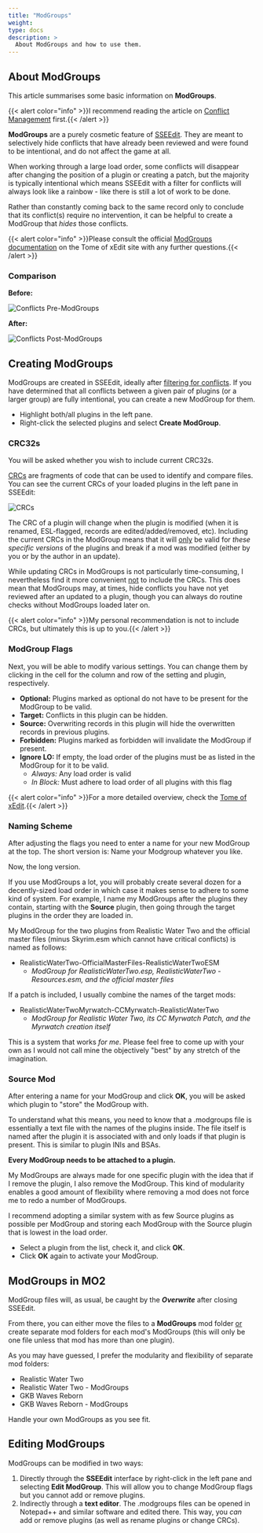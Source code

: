 ```yaml
---
title: "ModGroups"
weight:
type: docs
description: >
  About ModGroups and how to use them.
---
```


## About ModGroups

This article summarises some basic information on **ModGroups**.

{{< alert color="info" >}}I recommend reading the article on [Conflict Management](/skyforge/knowledge-base/conflict-management/) first.{{< /alert >}}

**ModGroups** are a purely cosmetic feature of [SSEEdit](/skyforge/tool-setup/sseedit/). They are meant to selectively hide conflicts that have already been reviewed and were found to be intentional, and do not affect the game at all.

When working through a large load order, some conflicts will disappear after changing the position of a plugin or creating a patch, but the majority is typically intentional which means SSEEdit with a filter for conflicts will always look like a rainbow - like there is still a lot of work to be done.

Rather than constantly coming back to the same record only to conclude that its conflict(s) require no intervention, it can be helpful to create a ModGroup that *hides* those conflicts.

{{< alert color="info" >}}Please consult the official [ModGroups documentation](https://tes5edit.github.io/docs/4-modgroups.html) on the Tome of xEdit site with any further questions.{{< /alert >}}

### Comparison

**Before:**

![Conflicts Pre-ModGroups](/Pictures/skyforge/beginners-guide/conflicts-pre-modgroups.png)

**After:**

![Conflicts Post-ModGroups](/Pictures/skyforge/beginners-guide/conflicts-post-modgroups.png)

## Creating ModGroups

ModGroups are created in SSEEdit, ideally after [filtering for conflicts](/skyforge/modding-resources/filter-for-conflicts/). If you have determined that all conflicts between a given pair of plugins (or a larger group) are fully intentional, you can create a new ModGroup for them.

- Highlight both/all plugins in the left pane.
- Right-click the selected plugins and select **Create ModGroup**.

### CRC32s

You will be asked whether you wish to include current CRC32s.

[CRCs](https://en.wikipedia.org/wiki/Cyclic_redundancy_check) are fragments of code that can be used to identify and compare files. You can see the current CRCs of your loaded plugins in the left pane in SSEEdit:

![CRCs](/Pictures/skyforge/knowledge-base/modgroups/crcs.png)

The CRC of a plugin will change when the plugin is modified (when it is renamed, ESL-flagged, records are edited/added/removed, etc). Including the current CRCs in the ModGroup means that it will <u>only</u> be valid for *these specific versions* of the plugins and break if a mod was modified (either by you or by the author in an update).

While updating CRCs in ModGroups is not particularly time-consuming, I nevertheless find it more convenient <u>not</u> to include the CRCs. This does mean that ModGroups may, at times, hide conflicts you have not yet reviewed after an updated to a plugin, though you can always do routine checks without ModGroups loaded later on.

{{< alert color="info" >}}My personal recommendation is not to include CRCs, but ultimately this is up to you.{{< /alert >}}

### ModGroup Flags

Next, you will be able to modify various settings. You can change them by clicking in the cell for the column and row of the setting and plugin, respectively.

- **Optional:** Plugins marked as optional do not have to be present for the ModGroup to be valid.
- **Target:** Conflicts in this plugin can be hidden.
- **Source:** Overwriting records in this plugin will hide the overwritten records in previous plugins.
- **Forbidden:** Plugins marked as forbidden will invalidate the ModGroup if present.
- **Ignore LO:** If empty, the load order of the plugins must be as listed in the ModGroup for it to be valid.
  - *Always:* Any load order is valid
  - *In Block:* Must adhere to load order of all plugins with this flag

{{< alert color="info" >}}For a more detailed overview, check the [Tome of xEdit](https://tes5edit.github.io/docs/4-modgroups.html#ModGroupFlags).{{< /alert >}}

### Naming Scheme

After adjusting the flags you need to enter a name for your new ModGroup at the top. The short version is: Name your Modgroup whatever you like.

Now, the long version.

If you use ModGroups a lot, you will probably create several dozen for a decently-sized load order in which case it makes sense to adhere to some kind of system. For example, I name my ModGroups after the plugins they contain, starting with the **Source** plugin, then going through the target plugins in the order they are loaded in.

My ModGroup for the two plugins from Realistic Water Two and the official master files (minus Skyrim.esm which cannot have critical conflicts) is named as follows:

- RealisticWaterTwo-OfficialMasterFiles-RealisticWaterTwoESM
  - *ModGroup for RealisticWaterTwo.esp, RealisticWaterTwo - Resources.esm, and the official master files*

If a patch is included, I usually combine the names of the target mods:

- RealisticWaterTwoMyrwatch-CCMyrwatch-RealisticWaterTwo
  - *ModGroup for Realistic Water Two, its CC Myrwatch Patch, and the Myrwatch creation itself*

This is a system that works *for me*. Please feel free to come up with your own as I would not call mine the objectively "best" by any stretch of the imagination.

### Source Mod

After entering a name for your ModGroup and click **OK**, you will be asked which plugin to "store" the ModGroup with.

To understand what this means, you need to know that a .modgroups file is essentially a text file with the names of the plugins inside. The file itself is named after the plugin it is associated with and only loads if that plugin is present. This is similar to plugin INIs and BSAs.

**Every ModGroup needs to be attached to a plugin.**

My ModGroups are always made for one specific plugin with the idea that if I remove the plugin, I also remove the ModGroup. This kind of modularity enables a good amount of flexibility where removing a mod does not force me to redo a number of ModGroups.

I recommend adopting a similar system with as few Source plugins as possible per ModGroup and storing each ModGroup with the Source plugin that is lowest in the load order.

- Select a plugin from the list, check it, and click **OK**.
- Click **OK** again to activate your ModGroup.

## ModGroups in MO2

ModGroup files will, as usual, be caught by the ***Overwrite*** after closing SSEEdit.

From there, you can either move the files to a **ModGroups** mod folder <u>or</u> create separate mod folders for each mod's ModGroups (this will only be one file unless that mod has more than one plugin).

As you may have guessed, I prefer the modularity and flexibility of separate mod folders:

- Realistic Water Two
- Realistic Water Two - ModGroups
- GKB Waves Reborn
- GKB Waves Reborn - ModGroups 

Handle your own ModGroups as you see fit.

## Editing ModGroups

ModGroups can be modified in two ways:

1. Directly through the **SSEEdit** interface by right-click in the left pane and selecting **Edit ModGroup**. This will allow you to change ModGroup flags but you cannot add or remove plugins.
2. Indirectly through a **text editor**. The .modgroups files can be opened in Notepad++ and similar software and edited there. This way, you *can* add or remove plugins (as well as rename plugins or change CRCs).